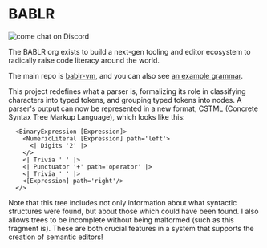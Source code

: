 # BABLR
![come chat on Discord](https://img.shields.io/discord/1151914613089251388)

The BABLR org exists to build a next-gen tooling and editor ecosystem to radically raise code literacy around the world.

The main repo is [bablr-vm](https://github.com/bablr-lang/bablr-vm), and you can also see [an example grammar](https://github.com/bablr-lang/language-cstml/blob/trunk/lib/node.grammar.js).

This project redefines what a parser is, formalizing its role in classifying characters into typed tokens, and grouping typed tokens into nodes. A parser's output can now be represented in a new format, CSTML (Concrete Syntax Tree Markup Language), which looks like this:

```cstml
  <BinaryExpression [Expression]>
    <NumericLiteral [Expression] path='left'>
      <| Digits '2' |>
    </>
    <| Trivia ' ' |>
    <| Punctuator '+' path='operator' |>
    <| Trivia ' ' |>
    <[Expression] path='right'/>
  </>
```

Note that this tree includes not only information about what syntactic structures were found, but about those which could have been found. I also allows trees to be incomplete without being malformed (such as this fragment is). These are both crucial features in a system that supports the creation of semantic editors!





